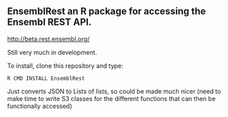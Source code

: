 ## EnsemblRest an R package for accessing the Ensembl REST API.

http://beta.rest.ensembl.org/

Still very much in development.

To install, clone this repository and type:

    R CMD INSTALL EnsemblRest

Just converts JSON to Lists of lists, so could be made much nicer (need to make time to write S3 classes for the different functions that can then be functionally accessed)